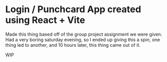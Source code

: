# Login / Punchcard App created using React + Vite

Made this thing based off of the group project assignment we were given.
Had a very boring saturday evening, so I ended up giving this a spin, one thing led to another, and 10 hours later, this thing came out of it.

WIP
